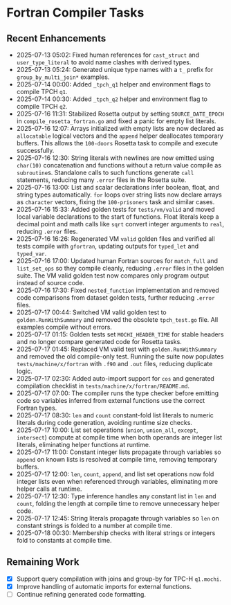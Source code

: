 # Fortran Compiler Tasks

## Recent Enhancements
- 2025-07-13 05:02: Fixed human references for `cast_struct` and `user_type_literal` to avoid name clashes with derived types.
- 2025-07-13 05:24: Generated unique type names with a `t_` prefix for `group_by_multi_join*` examples.
- 2025-07-14 00:00: Added `_tpch_q1` helper and environment flags to compile TPCH `q1`.
- 2025-07-14 00:30: Added `_tpch_q2` helper and environment flag to compile TPCH `q2`.
- 2025-07-16 11:31: Stabilized Rosetta output by setting `SOURCE_DATE_EPOCH` in
  `compile_rosetta_fortran.go` and fixed a panic for empty list literals.
- 2025-07-16 12:07: Arrays initialized with empty lists are now declared as
  `allocatable` logical vectors and the `append` helper deallocates temporary
  buffers. This allows the `100-doors` Rosetta task to compile and execute
  successfully.
- 2025-07-16 12:30: String literals with newlines are now emitted using
  `char(10)` concatenation and functions without a return value compile as
  `subroutine`s. Standalone calls to such functions generate `call` statements,
  reducing many `.error` files in the Rosetta suite.
- 2025-07-16 13:00: List and scalar declarations infer boolean, float, and
  string types automatically. `for` loops over string lists now declare arrays as
  `character` vectors, fixing the `100-prisoners` task and similar cases.
- 2025-07-16 15:33: Added golden tests for `tests/vm/valid` and moved local
  variable declarations to the start of functions. Float literals keep a decimal
  point and math calls like `sqrt` convert integer arguments to `real`, reducing
  `.error` files.
- 2025-07-16 16:26: Regenerated VM `valid` golden files and verified all tests
  compile with `gfortran`, updating outputs for `typed_let` and `typed_var`.
- 2025-07-16 17:00: Updated human Fortran sources for `match_full` and
  `list_set_ops` so they compile cleanly, reducing `.error` files in the
  golden suite. The VM valid golden test now compares only program output
  instead of source code.
- 2025-07-16 17:30: Fixed `nested_function` implementation and removed
  code comparisons from dataset golden tests, further reducing `.error`
  files.
- 2025-07-17 00:44: Switched VM valid golden test to `golden.RunWithSummary`
  and removed the obsolete `tpch_test.go` file. All examples compile
  without errors.
- 2025-07-17 01:15: Golden tests set `MOCHI_HEADER_TIME` for stable headers and
  no longer compare generated code for Rosetta tasks.
- 2025-07-17 01:45: Replaced VM valid test with `golden.RunWithSummary` and
  removed the old compile-only test. Running the suite now populates
  `tests/machine/x/fortran` with `.f90` and `.out` files, reducing duplicate
  logic.
- 2025-07-17 02:30: Added auto-import support for `cos` and generated
  compilation checklist in `tests/machine/x/fortran/README.md`.
- 2025-07-17 07:00: The compiler runs the type checker before emitting code so
  variables inferred from external functions use the correct Fortran types.
- 2025-07-17 08:30: `len` and `count` constant-fold list literals to numeric
  literals during code generation, avoiding runtime size checks.
- 2025-07-17 10:00: List set operations (`union`, `union_all`, `except`,
  `intersect`) compute at compile time when both operands are integer list
  literals, eliminating helper functions at runtime.
- 2025-07-17 11:00: Constant integer lists propagate through variables so
  `append` on known lists is resolved at compile time, removing temporary
  buffers.
- 2025-07-17 12:00: `len`, `count`, `append`, and list set operations now fold
  integer lists even when referenced through variables, eliminating more helper
  calls at runtime.
- 2025-07-17 12:30: Type inference handles any constant list in `len` and
  `count`, folding the length at compile time to remove unnecessary helper code.
- 2025-07-17 12:45: String literals propagate through variables so `len` on constant strings is folded to a number at compile time.
- 2025-07-18 00:30: Membership checks with literal strings or integers fold to constants at compile time.

## Remaining Work
- [x] Support query compilation with joins and group-by for TPC-H `q1.mochi`.
- [x] Improve handling of automatic imports for external functions.
- [ ] Continue refining generated code formatting.
